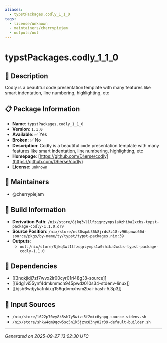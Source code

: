 ```yaml
---
aliases:
  - typstPackages.codly_1_1_0
tags:
  - license/unknown
  - maintainers/cherrypiejam
  - outputs/out
---
```


# typstPackages.codly_1_1_0

## 📝 Description

Codly is a beautiful code presentation template with many features like smart indentation, line numbering, highlighting, etc

## 📋 Package Information

- **Name**: `typstPackages.codly_1_1_0`
- **Version**: `1.1.0`
- **Available**: ✅ Yes
- **Broken**: ✅ No
- **Description**: Codly is a beautiful code presentation template with many features like smart indentation, line numbering, highlighting, etc
- **Homepage**: [https://github.com/Dherse/codly](https://github.com/Dherse/codly)
- **License**: `unknown`
## 👥 Maintainers

- @cherrypiejam


## 🔧 Build Information

- **Derivation Path**: `/nix/store/8jkq3wl1lfzqqrzymps1a0zhiba2xcbs-typst-package-codly-1.1.0.drv`
- **Source Position**: `/nix/store/ns30sqxb36k8jrds8z18rv96bpnwc60d-source/pkgs/by-name/ty/typst/typst-packages.nix:39`
- **Outputs**:
  - `out`:  `/nix/store/8jkq3wl1lfzqqrzymps1a0zhiba2xcbs-typst-package-codly-1.1.0`

## 🔗 Dependencies

- [[3nqkjidj7zf7wvx2lr00cyr01ri48g38-source]]
- [[6dg1vi55ynf4dmkmmcn945pwdz010s34-stdenv-linux]]
- [[bjsb6wdjykafnkixq156qdvmxhsm2bai-bash-5.3p3]]

## 📁 Input Sources

- `/nix/store/l622p70vy8k5sh7y5wizi5f2mic6ynpg-source-stdenv.sh`
- `/nix/store/shkw4qm9qcw5sc5n1k5jznc83ny02r39-default-builder.sh`

---
*Generated on 2025-09-27 13:02:30 UTC*
